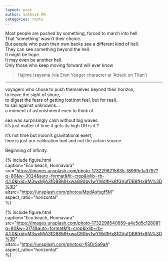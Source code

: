 ```yaml
---              
layout: post        
author: Sathvik PN
categories: rants         
---         
```

  
  
Most people are pushed by something, forced to march into hell.          
That ‘something’ wasn’t their choice.          
But people who push their own backs see a different kind of hell.          
They can see something beyond the hell.          
It might be hope.          
It may even be another hell.          
Only those who keep moving forward will ever know        
> Hajime Isayama (via Eren Yeager character at ‘Attack on Titan’)            
          
       
    

---  
voyagers who chose to push themselves beyond their horizon,         
to leave the sight of shore,         
to digest the fears of getting lost(not feel, but for real),         
to sail against unknowns…          
a moment of astonishment even to think of.           
      
      
sea was surprisingly calm without big waves.       
it’s just matter of time it gets its high OR is it ?          
          
it’s not time but moon’s gravitational exert,          
time is just our calibration tool and not the action source.      
          
Beginning of Infinity.          
        
      
{% include figure.html          
    caption="Eco beach, Honnavara"          
    src="https://images.unsplash.com/photo-1732298215835-f8999c1a3797?q=80&w=3024&auto=format&fit=crop&ixlib=rb-4.1.0&ixid=M3wxMjA3fDB8MHxwaG90by1wYWdlfHx8fGVufDB8fHx8fA%3D%3D"          
    altsrc="https://unsplash.com/photos/MpdAsfsgf5M"          
    aspect_ratio="horizontal"          
%}       
      
      
{% include figure.html          
    caption="Eco beach, Honnavara"          
    src="https://images.unsplash.com/photo-1732298540659-a4c5d5c12808?q=80&w=3174&auto=format&fit=crop&ixlib=rb-4.1.0&ixid=M3wxMjA3fDB8MHxwaG90by1wYWdlfHx8fGVufDB8fHx8fA%3D%3D"          
    altsrc="https://unsplash.com/photos/-fjSDrSa9aA"          
    aspect_ratio="horizontal"          
%}        